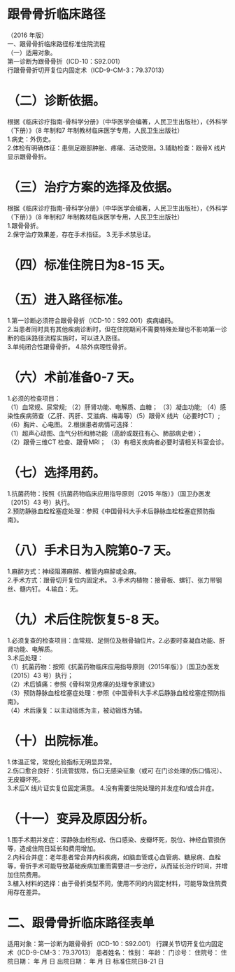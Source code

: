 # 跟骨骨折临床路径  
（2016 年版）  
一、跟骨骨折临床路径标准住院流程  
（一）适用对象。  
第一诊断为跟骨骨折（ICD-10：S92.001）  
行跟骨骨折切开复位内固定术（ICD-9-CM-3：79.37013）  
# （二）诊断依据。  
根据《临床诊疗指南-骨科学分册》（中华医学会编著，人民卫生出版社），《外科学（下册）》（8 年制和7 年制教材临床医学专用，人民卫生出版社）  
1.病史：外伤史。  
2.体检有明确体征：患侧足跟部肿胀、疼痛、活动受限。3.辅助检查：跟骨X 线片显示跟骨骨折。  
# （三）治疗方案的选择及依据。  
根据《临床诊疗指南-骨科学分册》（中华医学会编著，人民卫生出版社），《外科学（下册）》（8 年制和7 年制教材临床医学专用，人民卫生出版社）  
1.跟骨骨折。  
2.保守治疗效果差，存在手术指征。 3.无手术禁忌证。  
# （四）标准住院日为8-15 天。  
# （五）进入路径标准。  
1.第一诊断必须符合跟骨骨折（ICD-10：S92.001）疾病编码。  
2.当患者同时具有其他疾病诊断时，但在住院期间不需要特殊处理也不影响第一诊断的临床路径流程实施时，可以进入路径。  
3.单纯闭合性跟骨骨折。 4.除外病理性骨折。  
# （六）术前准备0-7 天。  
1.必须的检查项目：  
（1）血常规、尿常规; （2）肝肾功能、电解质、血糖； （3）凝血功能; （4）感染性疾病筛查（乙肝、丙肝、艾滋病、梅毒等）（5）跟骨X 线片（必要时CT）; （6）胸片、心电图。 2.根据患者病情可选择：  
（1）超声心动图、血气分析和肺功能（高龄或既往有心、肺部病史者）；  
（2）跟骨三维CT 检查、跟骨MRI； （3）有相关疾病者必要时请相关科室会诊。  
# （七）选择用药。  
1.抗菌药物：按照《抗菌药物临床应用指导原则（2015 年版）》（国卫办医发〔2015〕43 号）执行。  
2.预防静脉血栓栓塞症处理：参照《中国骨科大手术后静脉血栓栓塞症预防指南》。  
# （八）手术日为入院第0-7 天。  
1.麻醉方式：神经阻滞麻醉、椎管内麻醉或全麻。  
2.手术方式：跟骨切开复位内固定术。 3.手术内植物：接骨板、螺钉、张力带钢丝、髓内钉。            4.输血：无。  
# （九）术后住院恢复5-8 天。  
1.必须复查的检查项目：血常规、足侧位及根骨轴位片。2.必要时查凝血功能、肝肾功能、电解质。  
3.术后处理：  
（1）抗菌药物：按照《抗菌药物临床应用指导原则（2015年版）》（国卫办医发〔2015〕43 号）执行；  
（2）术后镇痛：参照《骨科常见疼痛的处理专家建议》  
（3）预防静脉血栓栓塞症处理：参照《中国骨科大手术后静脉血栓栓塞症预防指南》。  
（4）术后康复：以主动锻炼为主，被动锻炼为辅。  
# （十）出院标准。  
1.体温正常，常规化验指标无明显异常。  
2.伤口愈合良好：引流管拔除，伤口无感染征象（或可 在门诊处理的伤口情况）、无皮瓣坏死。  
3.术后X 线片证实复位固定满意。 4.没有需要住院处理的并发症和/或合并症。  
# （十一）变异及原因分析。  
1.围手术期并发症：深静脉血栓形成、伤口感染、皮瓣坏死，脱位、神经血管损伤等，造成住院日延长和费用增加。  
2.内科合并症：老年患者常合并内科疾病，如脑血管或心血管病、糖尿病、血栓等，骨折手术可能导致基础疾病加重而需要进一步治疗，从而延长治疗时间，并增加住院费用。  
3.植入材料的选择：由于骨折类型不同，使用不同的内固定材料，可能导致住院费用存在差异。  
# 二、跟骨骨折临床路径表单  
适用对象：第一诊断为跟骨骨折（ICD-10：S92.001）  行踝关节切开复位内固定术（ICD-9-CM-3：79.37013）  患者姓名：       性别：    年龄：    门诊号：        住院号：           住院日期：    年   月   日    出院日期：    年   月   日   标准住院日8-21 日  
